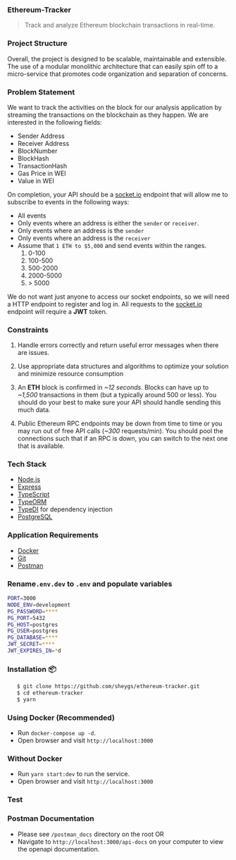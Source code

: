 ### Ethereum-Tracker

> Track and analyze Ethereum blockchain transactions in real-time.

### Project Structure

Overall, the project is designed to be scalable, maintainable and extensible. The use of a modular monolithic architecture that can easily spin off to a micro-service that promotes code organization and separation of concerns.

### Problem Statement

We want to track the activities on the block for our analysis application by streaming the transactions on the blockchain as they happen. We are interested in the following fields:

- Sender Address
- Receiver Address
- BlockNumber
- BlockHash
- TransactionHash
- Gas Price in WEI
- Value in WEI

On completion, your API should be a [socket.io](https://socket.io/) endpoint that will allow me to subscribe to events in the following ways:

- All events
- Only events where an address is either the `sender` or `receiver`.
- Only events where an address is the `sender`
- Only events where an address is the `receiver`
- Assume that `1 ETH to $5,000` and send events within the ranges.
     1. 0-100
     2. 100-500
     3. 500-2000
     4. 2000-5000
     5. &gt; 5000

We do not want just anyone to access our socket endpoints, so we will need a HTTP endpoint to register and log in. All requests to the [socket.io](https://socket.io/) endpoint will require a **JWT** token.

### Constraints

1. Handle errors correctly and return useful error messages when there are issues.

2. Use appropriate data structures and algorithms to optimize your solution and minimize resource consumption

3. An **ETH** block is confirmed in _~12 seconds_. Blocks can have up to _~1,500_ transactions in them (but a typically around 500 or less). You should do your best to make sure your API should handle sending this much data.

4. Public Ethereum RPC endpoints may be down from time to time or you may run out of free API calls (_~300_ requests/min). You should pool the connections such that if an RPC is down, you can switch to the next one that is available.

### Tech Stack

- [Node.js](https://nodejs.org/en/download/package-manager)
- [Express](https://expressjs.com/)
- [TypeScript](https://www.typescriptlang.org/download/)
- [TypeORM](https://typeorm.io/)
- [TypeDI](https://docs.typestack.community/typedi/v/develop/01-getting-started) for dependency injection
- [PostgreSQL](https://www.postgresql.org/)

### Application Requirements

- [Docker](https://www.docker.com/products/docker-desktop/)
- [Git](https://git-scm.com/downloads)
- [Postman](https://www.postman.com/downloads/)

### Rename`.env.dev` to `.env` and populate variables

```bash
PORT=3000
NODE_ENV=development
PG_PASSWORD=****
PG_PORT=5432
PG_HOST=postgres
PG_USER=postgres
PG_DATABASE=****
JWT_SECRET=****
JWT_EXPIRES_IN=*d
```

### Installation 📦

```bash
   $ git clone https://github.com/sheygs/ethereum-tracker.git
   $ cd ethereum-tracker
   $ yarn
```

### Using Docker (Recommended)

- Run `docker-compose up -d`.
- Open browser and visit `http://localhost:3000`

### Without Docker

- Run `yarn start:dev` to run the service.
- Open browser and visit `http://localhost:3000`

### Test

### Postman Documentation

- Please see `/postman_docs` directory on the root OR
- Navigate to `http://localhost:3000/api-docs` on your computer to view the openapi documentation.
